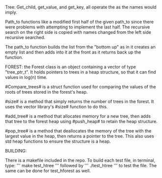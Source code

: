 Tree:
Get_child, get_value, and get_key, all operate the as the names would imply.


Path_to functions like a modified first half of the given path_to since there were
problems with attempting to implement the last half. The recursive search on the right
side is copied with names changed from the left side recursive searched.


The path_to function builds the list from the "bottom up" as in it creates an empty list and then
adds into it at the front as it returns back up the function.




FOREST:
the Forest class is an object containing a vector
of type "tree_ptr_t". It holds pointers to trees
in a heap structure, so that it can find values in log(n) time.

#Compare_trees# is a struct function used for comparing
the values of the roots of trees stored in the forest's heap.

#size# is a method that simply returns the number of trees in the forest.
It uses the vector library's #size# function to do this.

#add_tree# is a method that allocates memory for a new tree,
then adds that tree to the forest heap using #push_heap# to retain
the heap structure.

#pop_tree# is a method that deallocates the memory of the tree
with the largest value in the heap, then returns a pointer to 
the tree. This also uses std heap functions to ensure the structure
is a heap.


BUILDING:

There is a makefile included in the repo. 
To build each test file, in terminal, type:
'''
make test_htree
'''
followed by
'''
./test_htree
'''
to test the file. The same can be done for test_hforest as well.
